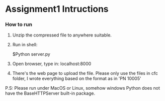 # Assignment1 Intructions

### How to run
1. Unzip the compressed file to anywhere suitable.
2. Run in shell:

      $Python server.py

3. Open browser, type in: localhost:8000
4. There's the web page to upload the file. Please only use the files in cfc folder, I wrote everything based on the format as in 'PN 10005'

P.S: Please run under MacOS or Linux, somehow windows Python does not have the BaseHTTPServer built-in package.
